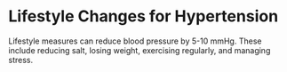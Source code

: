 # Lifestyle Changes for Hypertension
Lifestyle measures can reduce blood pressure by 5-10 mmHg.
These include reducing salt, losing weight, exercising regularly, and managing stress.
